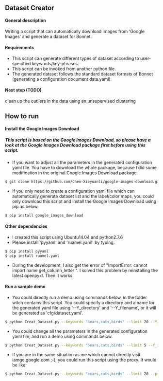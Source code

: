 ## Dataset Creator
#### General description 
Writing a script that can automatically download images from 'Google Images' and generate a dataset for Bonnet.

#### Requirements
- This script can generate different types of dataset according to user-specified keywords/key-phrases.
- This script can be invoked from another python file.
- The generated dataset follows the standard dataset formats of Bonnet (generating a configuration document data.yaml).

#### Next step (TODO)
clean up the outliers in the data using an unsupervised clustering

## How to run
#### Install the Google Images Download
##### This script is based on the Google Images Download, so please have a look at the Google Images Download package first before using this script.
- If you want to adjust all the parameters in the generated configuration yaml file. You have to download the whole package, because I did some modification in the original Google Images Download package.

```sh
$ git clone https://github.com/Chen-Xieyuanli/google-images-download.git
```

- If you only need to create a configuration yaml file which can automatically generate dataset list and the label/color maps, you could only download this script and install the Google Images Download using pip as below.

```sh
$ pip install google_images_download
```
#### Other dependencies

- I created this script using Ubuntu14.04 and python2.7.6
- Please install 'pyyaml' and 'ruamel.yaml' by typing:

```sh
$ pip install pyyaml 
$ pip install ruamel.yaml
```

- During the development, I also get the error of "ImportError: cannot import name get_column_letter
". I solved this problem by reinstalling the latest openpyxl. Then it works.

#### Run a sample demo

- You could directly run a demo using commands below, in the folder witch contains this script. You could specify a directory and a name for the generated yaml file using '--Y_directory' and '--Y_filename', or it will be generated as 'cfg/dataset.yaml'.

```sh
$ python Creat_Dataset.py --keywords "bears,cats,birds" --limit 20 --Y_directory "testdirectory/" --Y_filename "testfile"
```

- You could change all the parameters in the generated configuration yaml file, and run a demo using commands below.

```sh
$ python Creat_Dataset.py --keywords "bears,cats,birds" --limit 5 --Y_img_prop_height 360 --Y_force_remap True --Y_color_map "0:[0,0,0] 20:[64,0,0] 40:[128,0,0]"
```

- If you are in the same situation as me which cannot directly visit iamge.google.com ;-), you could run this script using the proxy. It would be like:

```sh
$ python Creat_Dataset.py --keywords "bears,cats,birds" --limit 20 --proxy 127.0.0.1:8123
```
